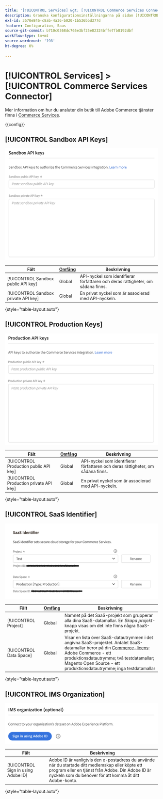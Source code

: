 ```yaml
---
title: '[!UICONTROL Services] &gt; [!UICONTROL Commerce Services Connector]'
description: Granska konfigurationsinställningarna på sidan [!UICONTROL Services] &gt; [!UICONTROL Commerce Services Connector] i Commerce Admin.
exl-id: 3570e846-c8ab-4a36-b020-1b536bbd377d
feature: Configuration, Saas
source-git-commit: b710c0368dc765e3bf25e82324bffe7fb8192dbf
workflow-type: tm+mt
source-wordcount: '198'
ht-degree: 0%

---
```


# [!UICONTROL Services] > [!UICONTROL Commerce Services Connector]

Mer information om hur du ansluter din butik till Adobe Commerce tjänster finns i [Commerce Services](https://experienceleague.adobe.com/docs/commerce-merchant-services/user-guides/integration-services/saas.html).

{{config}}

## [!UICONTROL Sandbox API Keys]

![API-nyckel för sandlåda](./assets/sandbox-key-saas-configuration.png)<!-- zoom -->

| Fält | [Omfång](../../getting-started/websites-stores-views.md#scope-settings) | Beskrivning |
|--- |--- |--- |
| [!UICONTROL Sandbox public API key] | Global | API-nyckel som identifierar författaren och deras rättigheter, om sådana finns. |
| [!UICONTROL Sandbox private API key] | Global | En privat nyckel som är associerad med API-nyckeln. |

{style="table-layout:auto"}

## [!UICONTROL Production Keys]

![API-nyckel för produktion](./assets/prod-key-saas-configuration.png)<!-- zoom -->

| Fält | [Omfång](../../getting-started/websites-stores-views.md#scope-settings) | Beskrivning |
|--- |--- |--- |
| [!UICONTROL Production public API key] | Global | API-nyckel som identifierar författaren och deras rättigheter, om sådana finns. |
| [!UICONTROL Production private API key] | Global | En privat nyckel som är associerad med API-nyckeln. |

{style="table-layout:auto"}

## [!UICONTROL SaaS Identifier]

![SaaS-identifierare](./assets/saas-identifier.png)<!-- zoom -->

| Fält | [Omfång](../../getting-started/websites-stores-views.md#scope-settings) | Beskrivning |
|--- |--- |--- |
| [!UICONTROL Project] | Global | Namnet på det SaaS-projekt som grupperar alla dina SaaS-datamallar. En _Skapa projekt_-knapp visas om det inte finns några SaaS-projekt. |
| [!UICONTROL Data Space] | Global | Visar en lista över SaaS-datautrymmen i det angivna SaaS-projektet. Antalet SaaS-datamallar beror på din [Commerce-licens](https://experienceleague.adobe.com/docs/commerce-merchant-services/user-guides/integration-services/saas.html):<br />Adobe Commerce - ett produktionsdatautrymme; två testdatamallar;<br />Magento Open Source - ett produktionsdatautrymme; inga testdatamallar |

{style="table-layout:auto"}

## [!UICONTROL IMS Organization]

![IMS-organisation](./assets/ims-organization.png)<!-- zoom -->

| Fält | Beskrivning |
|--- |--- |
| [!UICONTROL Sign in using Adobe ID] | Adobe ID är vanligtvis den e-postadress du använde när du startade ditt medlemskap eller köpte ett program eller en tjänst från Adobe. Din Adobe ID är nyckeln som du behöver för att komma åt ditt Adobe-konto. |

{style="table-layout:auto"}
